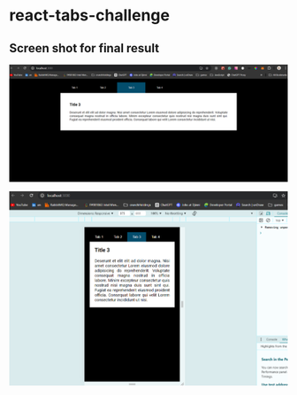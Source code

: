 # react-tabs-challenge

## Screen shot for final result

![Desktop](./screenshots/desktop.png)

![Mobile](./screenshots/mobile.png)
